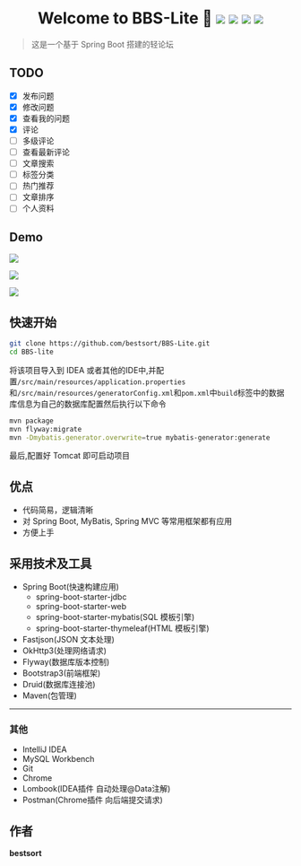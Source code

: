 <h1 align="center">Welcome to BBS-Lite 👋
<span align="center">

<img src="https://img.shields.io/badge/version-1.0-blue.svg?cacheSeconds=2592000"/>
<img src="https://codebeat.co/badges/4c86e787-ca80-4e4b-8d94-29388044a3b4"/>
<img src="https://img.shields.io/github/last-commit/bestsort/bbs-lite"/>
<img src="https://img.shields.io/github/license/bestsort/bbs-lite"/>
</span>
</h1>



> 这是一个基于 Spring Boot 搭建的轻论坛

## TODO

- [x] 发布问题
- [x] 修改问题
- [x] 查看我的问题
- [x] 评论
- [ ] 多级评论
- [ ] 查看最新评论
- [ ] 文章搜索
- [ ] 标签分类
- [ ] 热门推荐
- [ ] 文章排序
- [ ] 个人资料

## Demo

![](https://bestsort-git-project.oss-cn-hangzhou.aliyuncs.com/main.png)

![](https://bestsort-git-project.oss-cn-hangzhou.aliyuncs.com/my_question.png)

![](https://bestsort-git-project.oss-cn-hangzhou.aliyuncs.com/question.png)
## 快速开始
```bash
git clone https://github.com/bestsort/BBS-Lite.git
cd BBS-lite
```
将该项目导入到 IDEA 或者其他的IDE中,并配置`/src/main/resources/application.properties`
和`/src/main/resources/generatorConfig.xml`和`pom.xml`中`build`标签中的数据库信息为自己的数据库配置然后执行以下命令
```bash
mvn package
mvn flyway:migrate
mvn -Dmybatis.generator.overwrite=true mybatis-generator:generate
```
最后,配置好 Tomcat 即可启动项目

## 优点

- 代码简易，逻辑清晰
- 对 Spring Boot, MyBatis, Spring MVC 等常用框架都有应用
- 方便上手

## 采用技术及工具

- Spring Boot(快速构建应用)
    - spring-boot-starter-jdbc
    - spring-boot-starter-web
    - spring-boot-starter-mybatis(SQL 模板引擎)
    - spring-boot-starter-thymeleaf(HTML 模板引擎)
- Fastjson(JSON 文本处理)
- OkHttp3(处理网络请求)
- Flyway(数据库版本控制)
- Bootstrap3(前端框架)
- Druid(数据库连接池)
- Maven(包管理)

---
### 其他
- IntelliJ IDEA
- MySQL Workbench
- Git
- Chrome
- Lombook(IDEA插件 自动处理@Data注解)
- Postman(Chrome插件 向后端提交请求)
## 作者
**bestsort**
